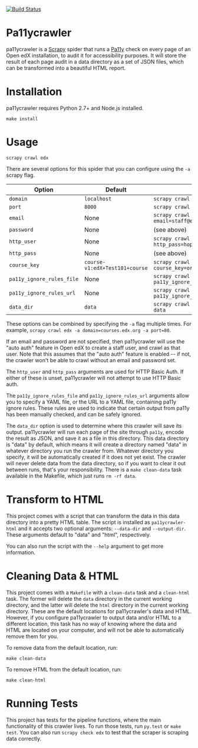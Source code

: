 [![Build Status](https://travis-ci.org/edx/pa11ycrawler.svg?branch=master)](https://travis-ci.org/edx/pa11ycrawler)

Pa11ycrawler
============

pa11ycrawler is a [Scrapy](http://doc.scrapy.org/en/latest/index.html)
spider that runs a [Pa11y](http://pa11y.org/) check on every page of an
Open edX installation, to audit it for accessibility purposes.
It will store the result of each page audit in a data directory as a set of
JSON files, which can be transformed into a beautiful HTML report.

Installation
============

pa11ycrawler requires Python 2.7+ and Node.js installed.

```
make install
```

Usage
=====

```
scrapy crawl edx
```

There are several options for this spider that you can configure using the
`-a` scrapy flag.

Option                    | Default                        | Example
------------------------- | ------------------------------ | -------
`domain`                  | `localhost`                    | `scrapy crawl edx -a domain=edx.org`
`port`                    | `8000`                         | `scrapy crawl edx -a port=8003`
`email`                   | None                           | `scrapy crawl edx -a email=staff@example.com -a password=edx`
`password`                | None                           | (see above)
`http_user`               | None                           | `scrapy crawl edx -a http_user=grace -a http_pass=hopper`
`http_pass`               | None                           | (see above)
`course_key`              | `course-v1:edX+Test101+course` | `scrapy crawl edx -a course_key=org/course/run`
`pa11y_ignore_rules_file` | None                           | `scrapy crawl edx -a pa11y_ignore_rules_file=/tmp/ignore.yaml`
`pa11y_ignore_rules_url`  | None                           | `scrapy crawl edx -a pa11y_ignore_rules_url=https://...`
`data_dir`                | `data`                         | `scrapy crawl edx -a data_dir=~/pa11y-data`

These options can be combined by specifying the `-a` flag multiple times.
For example, `scrapy crawl edx -a domain=courses.edx.org -a port=80`.

If an email and password are not specified, then pa11ycrawler will use the
"auto auth" feature in Open edX to create a staff user, and crawl as that user.
Note that this assumes that the "auto auth" feature is enabled -- if not, the
crawler won't be able to crawl without an email and password set.

The `http_user` and `http_pass` arguments are used for HTTP Basic Auth. If
either of these is unset, pa11ycrawler will not attempt to use HTTP Basic auth.

The `pa11y_ignore_rules_file` and `pa11y_ignore_rules_url` arguments
allow you to specify a YAML file, or the URL to a YAML file, containing
pa11y ignore rules. These rules are used to indicate that certain
output from pa11y has been manually checked, and can be safely ignored.

The `data_dir` option is used to determine where this crawler will save its
output. pa11ycrawler will run each page of the site through `pa11y`,
encode the result as JSON, and save it as a file in this directory.
This data directory is "data" by default, which means it will create a directory
named "data" in whatever directory you run the crawler from.
Whatever directory you specify, it will be automatically created if it does
not yet exist. The crawler will never delete data from the data directory,
so if you want to clear it out between runs, that's your responsibility.
There is a `make clean-data` task available in the Makefile, which just runs
`rm -rf data`.

Transform to HTML
=================

This project comes with a script that can transform the data in this
data directory into a pretty HTML table. The script is installed as
`pa11ycrawler-html` and it accepts two optional arguments: `--data-dir`
and `--output-dir`. These arguments default to "data"
and "html", respectively.

You can also run the script with the `--help` argument to get more information.

Cleaning Data & HTML
====================

This project comes with a `Makefile` with a `clean-data` task and a `clean-html`
task. The former will delete the `data` directory in the current working
directory, and the latter will delete the `html` directory in the current
working directory. These are the default locations for pa11ycrawler's data and
HTML. However, if you configure pa11ycrawler to output data and/or HTML
to a different location, this task has no way of knowing where
the data and HTML are located on your computer,
and will not be able to automatically remove them for you.

To remove data from the default location, run:
```
make clean-data
```
To remove HTML from the default location, run:
```
make clean-html
```

Running Tests
=============

This project has tests for the pipeline functions, where the main
functionality of this crawler lives. To run those tests, run `py.test` or
`make test`. You can also run `scrapy check edx` to test that the
scraper is scraping data correctly.
